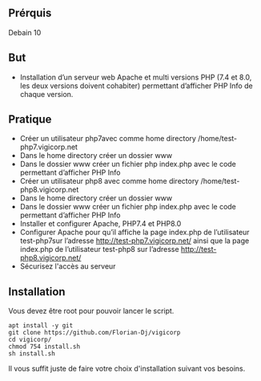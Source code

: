 ## Prérquis

Debain 10


## But

- Installation d’un serveur web Apache et multi versions PHP (7.4 et 8.0, les deux versions doivent cohabiter) permettant d’afficher PHP Info de chaque version.


## Pratique

- Créer un utilisateur php7avec comme home directory /home/test-php7.vigicorp.net
- Dans le home directory créer un dossier www
- Dans le dossier www créer un fichier php index.php avec le code permettant d’afficher PHP Info
- Créer un utilisateur php8 avec comme home directory /home/test-php8.vigicorp.net
- Dans le home directory créer un dossier www
- Dans le dossier www créer un fichier php index.php avec le code permettant d’afficher PHP Info
- Installer et configurer Apache, PHP7.4 et PHP8.0
- Configurer Apache pour qu’il affiche la page index.php de l’utilisateur test-php7sur l’adresse http://test-php7.vigicorp.net/ ainsi que la page index.php de l’utilisateur test-php8 sur l’adresse http://test-php8.vigicorp.net/
- Sécurisez l'accès au serveur


## Installation

Vous devez être root pour pouvoir lancer le script.

```
apt install -y git
git clone https://github.com/Florian-Dj/vigicorp
cd vigicorp/
chmod 754 install.sh
sh install.sh
```

Il vous suffit juste de faire votre choix d'installation suivant vos besoins.